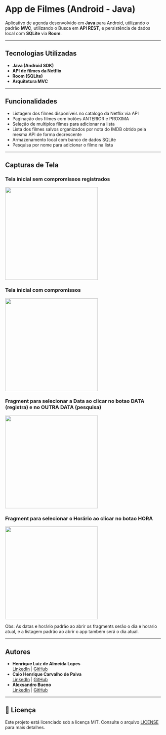 # App de Filmes (Android - Java)

Aplicativo de agenda desenvolvido em **Java** para Android, utilizando o padrão **MVC**, utilizando o Busca em **API REST**, e persistência de dados local com **SQLite** via **Room**.

---

## Tecnologias Utilizadas

- **Java (Android SDK)**
- **API de filmes da Netflix**
- **Room (SQLite)**
- **Arquitetura MVC**

---

## Funcionalidades

- Listagem dos filmes disponíveis no catalogo da Netflix via API
- Paginação dos filmes com botões ANTERIOR e PROXIMA
- Seleção de multiplos filmes para adicionar na lista
- Lista dos filmes salvos organizados por nota do IMDB obtido pela mesma API de forma decrescente
- Armazenamento local com banco de dados SQLite  
- Pesquisa por nome para adicionar o filme na lista 

---

## Capturas de Tela
### Tela inicial sem compromissos registrados
<img src="img/1.jpg" width="300"/>

### Tela inicial com compromissos
<img src="img/2.jpg" width="300"/>

### Fragment para selecionar a Data ao clicar no botao DATA (registra) e no OUTRA DATA (pesquisa)
<img src="img/3.jpg" width="300"/>

### Fragment para selecionar o Horário ao clicar no botao HORA
<img src="img/4.jpg" width="300"/>

Obs: As datas e horário padrão ao abrir os fragments serão o dia e horario atual, e a listagem padrão ao abrir o app também será o dia atual.

---

## Autores

- **Henrique Luiz de Almeida Lopes**  
  [LinkedIn](https://www.linkedin.com/in/henrique-luiz-almeida-lopes) | [GitHub](https://github.com/HenriqueLopes-dev)
- **Caio Henrique Carvalho de Paiva**  
  [LinkedIn](https://www.linkedin.com/in/caio-henrique-carvalho-de-paiva) | [GitHub](https://github.com/Caiopaiva07)
- **Alexsandro Bueno**  
  [LinkedIn](https://www.linkedin.com/in/alexbueno-dev) | [GitHub](https://github.com/alexbueno-dev)

---

## 📄 Licença

Este projeto está licenciado sob a licença MIT. Consulte o arquivo [LICENSE](LICENSE) para mais detalhes.

